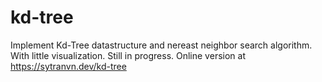 # kd-tree
Implement Kd-Tree datastructure and nereast neighbor search algorithm. With little visualization. 
Still in progress.
Online version at https://sytranvn.dev/kd-tree
